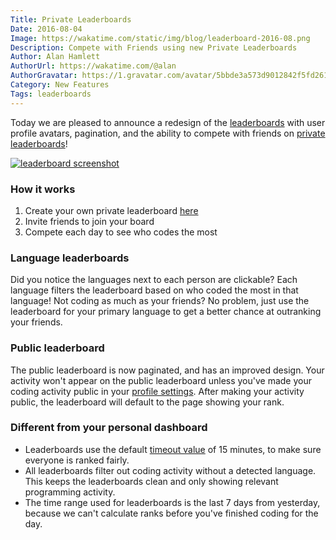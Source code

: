 ```yaml
---
Title: Private Leaderboards
Date: 2016-08-04
Image: https://wakatime.com/static/img/blog/leaderboard-2016-08.png
Description: Compete with Friends using new Private Leaderboards
Author: Alan Hamlett
AuthorUrl: https://wakatime.com/@alan
AuthorGravatar: https://1.gravatar.com/avatar/5bbde3a573d9012842f5fd261caa0bfe
Category: New Features
Tags: leaderboards
---
```


Today we are pleased to announce a redesign of the [leaderboards][public boards]
with user profile avatars, pagination, and the ability to compete with friends
on [private leaderboards][private boards]!

<a href="https://wakatime.com/leaders"><img src="https://wakatime.com/static/img/blog/leaderboard-2016-08.png" class="img-thumbnail" alt="leaderboard screenshot" /></a>

### How it works

1. Create your own private leaderboard [here][new board]
2. Invite friends to join your board
3. Compete each day to see who codes the most

### Language leaderboards

Did you notice the languages next to each person are clickable? Each language
filters the leaderboard based on who coded the most in that language! Not
coding as much as your friends? No problem, just use the leaderboard for your
primary language to get a better chance at outranking your friends.

### Public leaderboard

The public leaderboard is now paginated, and has an improved design. Your
activity won't appear on the public leaderboard unless you've made your coding
activity public in your [profile settings][profile]. After making your
activity public, the leaderboard will default to the page showing your rank.

### Different from your personal dashboard

* Leaderboards use the default [timeout value][prefs] of 15 minutes, to make
sure everyone is ranked fairly.
* All leaderboards filter out coding activity without a detected language. This
keeps the leaderboards clean and only showing relevant programming activity.
* The time range used for leaderboards is the last 7 days from yesterday,
because we can't calculate ranks before you've finished coding for the day.

[public boards]: https://wakatime.com/leaders
[private boards]: https://wakatime.com/leaders/sec
[new board]: https://wakatime.com/leaders/new
[prefs]: https://wakatime.com/settings/preferences
[profile]: https://wakatime.com/settings/profile
